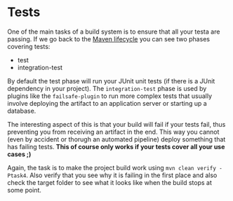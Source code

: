 # Tests

One of the main tasks of a build system is to ensure that all your testa are passing. If we go back to the
[Maven lifecycle](../theory.md#maven-lifecycle) you can see two phases covering tests:

* test
* integration-test

By default the test phase will run your JUnit unit tests (if there is a JUnit dependency in your project).
The `integration-test` phase is used by plugins like the `failsafe-plugin` to run more complex tests that
usually involve deploying the artifact to an application server or starting up a database.

The interesting aspect of this is that your build will fail if your tests fail, thus preventing you from
receiving an artifact in the end. This way you cannot (even by accident or thorugh an automated pipeline) deploy
something that has failing tests. **This of course only works if your tests cover all your use cases ;)**

Again, the task is to make the project build work using `mvn clean verify -Ptask4`.
Also verify that you see why it is failing in the first place and also check the target folder
to see what it looks like when the build stops at some point.